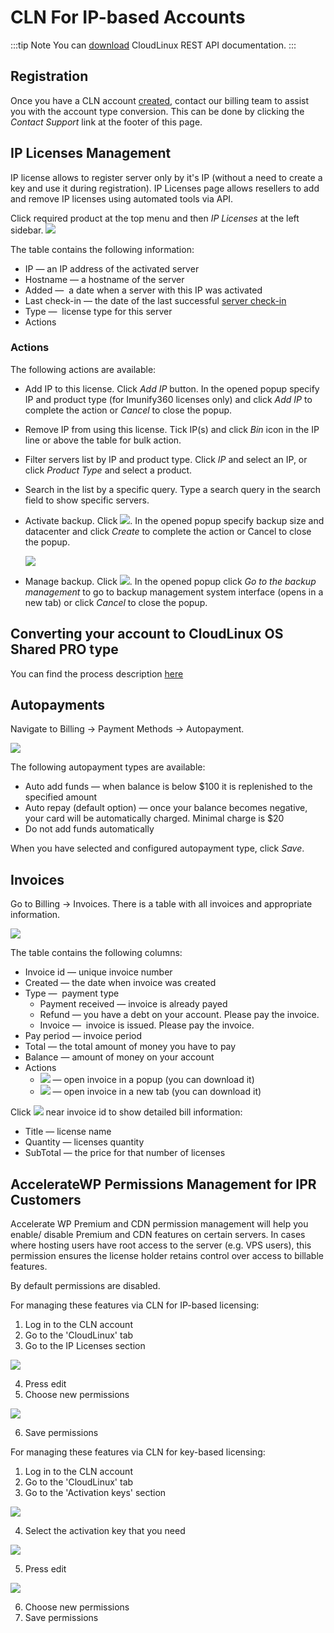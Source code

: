 # CLN For IP-based Accounts

:::tip Note
You can [download](https://docs.cloudlinux.com/cloudlinux_rest_api.pdf) CloudLinux REST API documentation.
:::

## Registration

Once you have a CLN account [created](/cln/introduction/#create-new-account), contact our billing team to assist you with the account type conversion. This can be done by clicking the _Contact Support_ link at the footer of this page.

## IP Licenses Management


IP license allows to register server only by it's IP (without a need to create a key and use it during registration).
IP Licenses page allows resellers to add and remove IP licenses using automated tools via API.

Click required product at the top menu and then _IP Licenses_ at the left sidebar.
![](/images/cln/cln_for_resellers/clniplicense_zoom60.webp)

The table contains the following information:

* IP — an IP address of the activated server
* Hostname — a hostname of the server
* Added —  a date when a server with this IP was activated
* Last check-in — the date of the last successful [server check-in](/cln/terminology/#terminology)
* Type —  license type for this server
* Actions

### Actions

The following actions are available:

* Add IP to this license. Click _Add IP_ button. In the opened popup specify IP and product type (for Imunify360 licenses only) and click _Add IP_ to complete the action or _Cancel_ to close the popup.
* Remove IP from using this license. Tick IP(s) and click _Bin_ icon in the IP line or above the table for bulk action.
* Filter servers list by IP and product type. Click _IP_ and select an IP, or click _Product Type_ and select a product.
* Search in the list by a specific query. Type a search query in the search field to show specific servers.
* Activate backup. Click ![](/images/cln/cln_for_resellers/clnactivatebackup.webp). In the opened popup specify backup size and datacenter and click _Create_ to complete the action or Cancel to close the popup.
  
    ![](/images/cln/cln_for_resellers/clncreatebackup_zoom70.webp)

* Manage backup. Click ![](/images/cln/cln_for_resellers/clnmanagebackup.webp). In the opened popup click _Go to the backup management_ to go to backup management system interface (opens in a new tab) or click _Cancel_ to close the popup.

## Converting your account to CloudLinux OS Shared PRO type

You can find the process description [here](/cln/purchase/#cloudlinux-os-plus)

## Autopayments


Navigate to Billing → Payment Methods → Autopayment.

![](/images/cln/cln_for_resellers/clnautopayments_zoom60.webp)

The following autopayment types are available:

* Auto add funds — when balance is below $100 it is replenished to the specified amount
* Auto repay (default option) — once your balance becomes negative, your card will be automatically charged. Minimal charge is $20
* Do not add funds automatically

When you have selected and configured autopayment type, click _Save_.


## Invoices


Go to Billing → Invoices. There is a table with all invoices and appropriate information.

![](/images/cln/cln_for_resellers/clnresellerinvoices_zoom60.webp)

The table contains the following columns:

* Invoice id — unique invoice number
* Created — the date when invoice was created
* Type —  payment type
    * Payment received — invoice is already payed
    * Refund — you have a debt on your account. Please pay the invoice.
    * Invoice —  invoice is issued. Please pay the invoice.
* Pay period — invoice period
* Total — the total amount of money you have to pay
* Balance — amount of money on your account
* Actions
    * ![](/images/cln/cln_for_resellers/clniconshow.webp) — open invoice in a popup (you can download it)
    * ![](/images/cln/cln_for_resellers/clnicondownload.webp) — open invoice in a new tab (you can download it)

Click ![](/images/cln/cln_for_resellers/clnarrow.webp) near invoice id to show detailed bill information:

* Title — license name
* Quantity — licenses quantity
* SubTotal — the price for that number of licenses


## AccelerateWP Permissions Management for IPR Customers

Accelerate WP Premium and CDN permission management will help you enable/ disable Premium and CDN features on certain servers. In cases where hosting users have root access to the server (e.g. VPS users), this permission ensures the license holder retains control over access to billable features. 

By default permissions are disabled. 

For managing these features via CLN for IP-based licensing:
1. Log in to the CLN account
2. Go to the 'CloudLinux' tab
3. Go to the IP Licenses section

![](/images/cln-ip-licenses-section1.png)

4. Press edit
5. Choose new permissions 

![](/images/cln-edit-ip-license.png)

6. Save permissions 

For managing these features via CLN for key-based licensing: 

1. Log in to the CLN account
2. Go to the 'CloudLinux' tab
3. Go to the  'Activation keys' section 

![](/image/cln-activation-keys.png)

4. Select the activation key that you need 

![](/images/cln-activation-key-details.png)

5. Press edit 

![](/images/cln-edit-activation-key.png)

6. Choose new permissions
7. Save permissions



